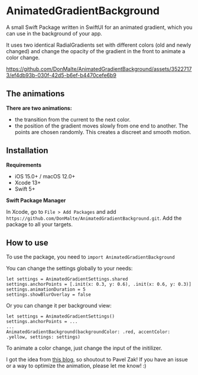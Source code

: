 # AnimatedGradientBackground

A small Swift Package written in SwiftUI for an animated gradient, which you can use in the background of your app.

It uses two identical RadialGradients set with different colors (old and newly changed) and change the opacity of the gradient in the front to animate a color change.

https://github.com/DonMalte/AnimatedGradientBackground/assets/35227173/ef4db93b-030f-42d5-b6ef-b4470cefe6b9

## The animations

**There are two animations:**
- the transition from the current to the next color.
- the position of the gradient moves slowly from one end to another. The points are chosen randomly. This creates a discreet and smooth motion.


## Installation

**Requirements**

- iOS 15.0+ / macOS 12.0+
- Xcode 13+
- Swift 5+

**Swift Package Manager**

In Xcode, go to `File > Add Packages` and add `https://github.com/DonMalte/AnimatedGradientBackground.git`. Add the package to all your targets.


## How to use

To use the package, you need to `import AnimatedGradientBackground`

You can change the settings globally to your needs:

```       
let settings = AnimatedGradientSettings.shared
settings.anchorPoints = [.init(x: 0.3, y: 0.6), .init(x: 0.6, y: 0.3)]
settings.animationDuration = 5
settings.showBlurOverlay = false
```


Or you can change it per background view:
```       
let settings = AnimatedGradientSettings()
settings.anchorPoints = ...
...
AnimatedGradientBackground(backgroundColor: .red, accentColor: .yellow, settings: settings)
```

To animate a color change, just change the input of the initilizer.

I got the idea from [this blog](https://nerdyak.tech/development/2019/09/30/animating-gradients-swiftui.html), so shoutout to Pavel Zak!
If you have an issue or a way to optimize the animation, please let me know! :) 
